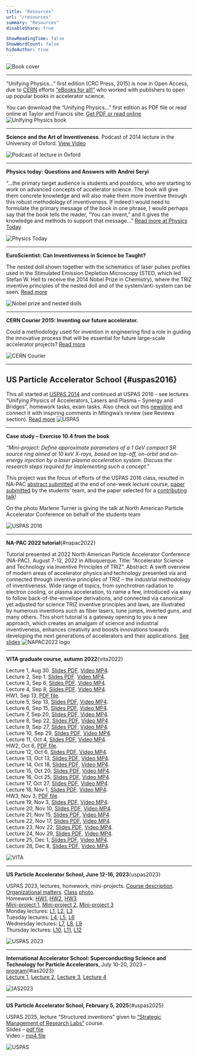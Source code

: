 ```yaml
---
title: "Resources"
url: "/resources"
summary: "Resources"
disableShare: true

ShowReadingTime: false
ShowWordCount: false
hideAuthor: true
---
```


![Book cover](images/uni-cover-web-1024x377.jpg)

---

“Unifying Physics…” first edition (CRC Press, 2015) is now in Open Access, due to [CERN](https://home.cern/) efforts [“eBooks for all!”](https://home.cern/news/announcement/cern/ebooks-all) who worked with publishers to open up popular books in accelerator science.

You can download the “Unifying Physics…” first edition as PDF file or read online at Taylor and Francis site:
[Get PDF or read online](https://doi.org/10.1201/b18696)
![Unifying Physics book](images/uni-center-half.jpg)

---

**Science and the Art of Inventiveness**. Podcast of 2014 lecture in the University of Oxford.
[View Video](https://podcasts.ox.ac.uk/science-and-art-inventiveness)

![Podcast of lecture in Oxford](images/ox-podcast.png)

---

**Physics today: Questions and Answers with Andrei Seryi**

“…the primary target audience is students and postdocs, who are starting to work on advanced concepts of accelerator science. The book will give them concrete knowledge and will also make them more inventive through this robust methodology of inventiveness. If indeed I would need to formulate the primary message of the book in one phrase, I would perhaps say that the book tells the reader, “You can invent,” and it gives the knowledge and methods to support that message…”
[Read more at Physics Today](https://physicstoday.scitation.org/do/10.1063/pt.5.3038/full/)

![Physics Today](images/physics-today.png)


---

**EuroScientist: Can Inventiveness in Science be Taught?**

The nested doll shown together with the schematics of laser pulses profiles used in the Stimulated Emission Depletion Microscopy (STED, which led Stefan W. Hell to receive the 2014 Nobel Prize in Chemistry), where the TRIZ inventive principles of the nested doll and of the system/anti-system can be seen.
[Read more](https://www.euroscientist.com/can-inventiveness-in-science-be-taught/)

![Nobel prize and nested dolls](images/euroscience-dolls.png)

---

**CERN Courier 2015: Inventing our future accelerator.**

Could a methodology used for invention in engineering find a role in guiding the innovative process that will be essential for future large-scale accelerator projects?
[Read more](https://cds.cern.ch/record/2232507/files/vol55-issue8-p023-e.pdf)

![CERN Courier](images/cern-courier.png)


---

## US Particle Accelerator School {#uspas2016}

This all started at [USPAS 2014](https://www.adams-institute.ac.uk/new-training-course-connecting-science-industrial-art-inventiveness) and continued at USPAS 2016 - see lectures “Unifying Physics of Accelerators, Lasers and Plasma – Synergy and Bridges”, homework tasks, exam tasks. Also check out this [newsline](https://www.adams-institute.ac.uk/uspas-praising-jai-training-methods) and connect it with inspiring comments in Mtingwa‘s review (see Reviews section).
[Read more](https://uspas.fnal.gov/materials/16CSU/CSU-UnifyingPhysics.shtml)
![USPAS](images/USPAS.png)

---

**Case study – Exercise 10.4 from the book**

*“Mini-project: Define approximate parameters of a 1 GeV compact SR source ring aimed at 10 keV X-rays, based on top-off, on-orbit and on-energy injection by a laser plasma acceleration system. Discuss the research steps required for implementing such a concept.”*

This project was the focus of efforts of the USPAS 2016 class, resulted in NA-PAC [abstract submitted](https://uspas.fnal.gov/materials/16CSU/UnifyingPhysics/NA-PAC%202016%20Abstract2.pdf) at the end of one-week lecture course, [paper submitted](http://accelconf.web.cern.ch/napac2016/papers/tua3co03.pdf) by the students’ team, and the paper selected for a [contributing talk](https://accelconf.web.cern.ch/napac2016/talks/tua3co03_talk.pdf)!

On the photo Marlene Turner is giving the talk at North American Particle Accelerator Conference on behalf of the students team

![USPAS 2016](images/uspas-jai-1024x616.jpeg)

---

**NA-PAC 2022 tutorial**{#napac2022}

Tutorial presented at 2022 North American Particle Accelerator Conference (NA-PAC), August 7-12, 2022 in Albuquerque. Title: “Accelerator Science and Technology via Inventive Principles of TRIZ”. Abstract: A swift overview of modern areas of accelerator physics and technology presented via and connected through inventive principles of TRIZ – the industrial methodology of inventiveness. Wide range of topics, from synchrotron radiation to electron cooling, or plasma acceleration, to name a few, introduced via easy to follow back-of-the-envelope derivations, and connected via canonical yet adjusted for science TRIZ inventive principles and laws, are illustrated by numerous inventions such as fiber lasers, tune jumps, inverted guns, and many others. This short tutorial is a gateway opening to you a new approach, which creates an amalgam of science and industrial inventiveness, enhances creativity and boosts innovations towards developing the next generations of accelerators and their applications.
[See slides](https://www.dropbox.com/s/ovf7i8ipo9q13wt/NAPAC22-Seryi-r2-lowres.pdf?dl=0)
![NAPAC2022 logo](images/napac2022logo-half.jpg)


---

**VITA graduate course, autumn 2022**{vita2022}

Lecture 1, Aug 30. [Slides PDF](https://www.dropbox.com/s/zehxoiwdzg5jpn4/Unifying22-Seryi-L01.pdf?dl=0). [Video MP4](https://www.dropbox.com/s/2wf0tqcoa2i9pc5/Unifying22-Seryi-L01.mp4?dl=0).  
Lecture 2, Sep 1. [Slides PDF](https://www.dropbox.com/s/twm8i966pull775/Unifying22-Seryi-L02.pdf?dl=0). [Video MP4](https://www.dropbox.com/s/7rfp58aw1cs0cob/Unifying22-Seryi-L02.mp4?dl=0).  
Lecture 3, Sep 6, [Slides PDF](https://www.dropbox.com/s/jyfn7q872imo4rx/Unifying22-Seryi-L03.pdf?dl=0). [Video MP4](https://www.dropbox.com/s/ebqy98e8scd90vy/Unifying22-Seryi-L03w.mp4?dl=0).  
Lecture 4, Sep 8, [Slides PDF](https://www.dropbox.com/s/v3eexl5zt2fp8c3/Unifying22-Seryi-L04.pdf?dl=0). [Video MP4](https://www.dropbox.com/s/ztoxvdcsfta0bd4/Unifying22-Seryi-L04w.mp4?dl=0).  
HW1, Sep 13, [PDF file](https://www.dropbox.com/s/am5ercggdyhxz9c/Unifying22-Seryi-HW1.docx?dl=0).  
Lecture 5, Sep 13, [Slides PDF](https://www.dropbox.com/s/vh4o8gvmnk7s1rq/Unifying22-Seryi-L05.pdf?dl=0), [Video MP4](https://www.dropbox.com/s/hds2qpcyol4oml9/Unifying22-Seryi-L05w.mp4?dl=0).  
Lecture 6, Sep 15, [Slides PDF](https://www.dropbox.com/s/u27kg3fgyowou8j/Unifying22-Seryi-L06.pdf?dl=0), [Video MP4](https://www.dropbox.com/s/we52ayavjnrlzpi/Unifying22-Seryi-L06w.mp4?dl=0).  
Lecture 7, Sep 20, [Slides PDF](https://www.dropbox.com/s/frq08qulkce4wr4/Unifying22-Seryi-L07.pdf?dl=0), [Video MP4](https://www.dropbox.com/s/ixfwc562o7cvw1f/Unifying22-Seryi-L07w.mp4?dl=0).  
Lecture 8, Sep 22, [Slides PDF](https://www.dropbox.com/s/l6bxnwglz5dm4ih/Unifying22-Seryi-L08.pdf?dl=0), [Video MP4](https://www.dropbox.com/s/pe266w7tn3hd7jt/Unifying22-Seryi-L08w.mp4?dl=0).  
Lecture 9, Sep 27, [Slides PDF](https://www.dropbox.com/s/b7hx5tecctp48er/Unifying22-Seryi-L09.pdf?dl=0), [Video MP4](https://www.dropbox.com/s/gotkwtdx2inuhqe/Unifying22-Seryi-L09w.mp4?dl=0).  
Lecture 10, Sep 29, [Slides PDF](https://www.dropbox.com/s/21esgi5jpr9y83n/Unifying22-Seryi-L10.pdf?dl=0), [Video MP4](https://www.dropbox.com/s/qcsdy6fvao9w3ab/Unifying22-Seryi-L10.mp4?dl=0).  
Lecture 11, Oct 4, [Slides PDF](https://www.dropbox.com/s/vmoo24rc37thl9z/Unifying22-Seryi-L11.pdf?dl=0), [Video MP4](https://www.dropbox.com/s/74bh8k1x4deocs2/Unifying22-Seryi-L11w.mp4?dl=0).  
HW2, Oct 6, [PDF file](https://www.dropbox.com/s/o807nvawiyuloct/Unifying22-Seryi-HW2.pdf?dl=0).  
Lecture 12, Oct 6, [Slides PDF](https://www.dropbox.com/s/cm8yulyk1v8ae7g/Unifying22-Seryi-L12.pdf?dl=0), [Video MP4](https://www.dropbox.com/s/pk7ttk1oywd8xux/Unifying22-Seryi-L12w.mp4?dl=0).  
Lecture 13, Oct 13, [Slides PDF](https://www.dropbox.com/s/2vommv7fmdlf6kw/Unifying22-Seryi-L13.pdf?dl=0), [Video MP4](https://www.dropbox.com/s/s1c4yfhc4z4r90i/Unifying22-Seryi-L13w.mp4?dl=0).  
Lecture 14, Oct 18, [Slides PDF](https://www.dropbox.com/s/tbdzqstchtvw0wc/Unifying22-Seryi-L14.pdf?dl=0), [Video MP4](https://www.dropbox.com/s/a41w8bv2g4t91pa/Unifying22-Seryi-L14w.mp4?dl=0).  
Lecture 15, Oct 20, [Slides PDF](https://www.dropbox.com/s/c4n3hvfcdncmyon/Unifying22-Seryi-L15.pdf?dl=0), [Video MP4](https://www.dropbox.com/s/i45pf9vwbbkv64n/Unifying22-Seryi-L15w.mp4?dl=0).  
Lecture 16, Oct 25, [Slides PDF](https://www.dropbox.com/s/ovtpx7zxt5cj2nv/Unifying22-Seryi-L16.pdf?dl=0), [Video MP4](https://www.dropbox.com/s/0j3mmufb2l2jh5r/Unifying22-Seryi-L16w.mp4?dl=0).  
Lecture 17, Oct 27, [Slides PDF](https://www.dropbox.com/s/h9muy45uey48jmv/Unifying22-Seryi-L17.pdf?dl=0), [Video MP4](https://www.dropbox.com/s/8wt90470aat5mmc/Unifying22-Seryi-L17w.mp4?dl=0).  
Lecture 18, Nov 1, [Slides PDF](https://www.dropbox.com/s/42kqem7kdl0t6li/Unifying22-Seryi-L18.pdf?dl=0), [Video MP4](https://www.dropbox.com/s/wnpjgvst1v6ty5j/Unifying22-Seryi-L18w.mp4?dl=0).  
HW3, Nov 3, [PDF file](https://www.dropbox.com/s/heewgdphqthkdoi/Unifying22-Seryi-HW3.pdf?dl=0).  
Lecture 19, Nov 3, [Slides PDF](https://www.dropbox.com/s/6rke2pevlnhpacb/Unifying22-Seryi-L19.pdf?dl=0), [Video MP4](https://www.dropbox.com/s/mitmqywlrzdavtw/Unifying22-Seryi-L19w.mp4?dl=0).  
Lecture 20, Nov 10, [Slides PDF](https://www.dropbox.com/s/356witlkim152d4/Unifying22-Seryi-L20.pdf?dl=0), [Video MP4](https://www.dropbox.com/s/r5zo3apiy2yibce/Unifying22-Seryi-L20w.mp4?dl=0).  
Lecture 21, Nov 15, [Slides PDF](https://www.dropbox.com/s/rqdy5uxb1g6rhal/Unifying22-Seryi-L21.pdf?dl=0), [Video MP4](https://www.dropbox.com/s/idoazvx1r36t82n/Unifying22-Seryi-L21.mp4?dl=0).  
Lecture 22, Nov 17, [Slides PDF](https://www.dropbox.com/s/l83pcfq5mhivb4z/Unifying22-Seryi-L22.pdf?dl=0), [Video MP4](https://www.dropbox.com/s/3mehdyxwsw7qp99/Unifying22-Seryi-L22.mp4?dl=0).  
Lecture 23, Nov 22, [Slides PDF](https://www.dropbox.com/s/i9vjvcy0bqbu818/Unifying22-Seryi-L23.pdf?dl=0), [Video MP4](https://www.dropbox.com/s/iwwyd7e8eabs4ar/Unifying22-Seryi-L23.mp4?dl=0).  
Lecture 24, Nov 29, [Slides PDF](https://www.dropbox.com/s/3klon0oww7212lz/Unifying22-Seryi-L24.pdf?dl=0), [Video MP4](https://www.dropbox.com/s/2xt2t27el5xz5yi/Unifying22-Seryi-L24.mp4?dl=0).  
Lecture 25, Dec 1, [Slides PDF](https://www.dropbox.com/s/q6tx73srk6lk5xl/Unifying22-Seryi-L25.pdf?dl=0), [Video MP4](https://www.dropbox.com/s/t42f2bsdte1pf5r/Unifying22-Seryi-L25.mp4?dl=0).  
Lecture 26, Dec 8, [Slides PDF](https://www.dropbox.com/s/21bqflm0bvdu8fv/Unifying22-Seryi-L26.pdf?dl=0), [Video MP4](https://www.dropbox.com/s/2j17muyzveyy18j/Unifying22-Seryi-L26w.mp4?dl=0).  

![VITA](images/VITA.png)


---

**US Particle Accelerator School, June 12-16, 2023**{uspas2023}

USPAS 2023, lectures, homework, mini-projects.
[Course description](https://uspas.fnal.gov/programs/2023/melville/courses/unifying-physics.shtml). [Organizational matters](https://www.dropbox.com/s/knug0tfc002iffy/Unifying23-Seryi-L00%20%28Organization%29-r1.pdf?dl=0). [Class](https://uspas.smugmug.com/2023-MSU-Melville/Class-Photos/i-H4vNWXN) [photo](https://uspas.smugmug.com/2023-MSU-Melville/Class-Photos/i-H4vNWXN/A).  
Homework: [HW1](https://www.dropbox.com/s/fgnuzdhjz9urvan/HW1-r2.pdf?dl=0), [HW2](https://www.dropbox.com/s/rtp68t5b1n4vkdd/HW2-r2.pdf?dl=0), [HW3](https://www.dropbox.com/s/mpqjygwkng7o412/HW3-r3.pdf?dl=0)  
[Mini-project 1](https://www.dropbox.com/s/tg5i7l8u4eq9c3m/Project-1-inventions.pdf?dl=0), [Mini-project 2](https://www.dropbox.com/s/yz2yfazsl9mi93g/Project-2-betatron-src.pdf?dl=0), [Mini-project 3](https://www.dropbox.com/s/1jan7ox48t7awbr/Project-3-FFA-ERL-LP-FEL.pdf?dl=0)  
Monday lectures: [L1](https://www.dropbox.com/s/gmmi1wgsr2pyg92/Unifying23-Seryi-L01%20%28Intro%2BInventiveness%29-r3.pdf?dl=0), [L2](https://www.dropbox.com/s/d0wpctn15wphceb/Unifying23-Seryi-L02%20%28Transverse%20Dynamics%29-r3.pdf?dl=0), [L3](https://www.dropbox.com/s/g42adf8eiflkf4d/Unifying23-Seryi-L03%20%28Synchrotron%20radiation%29-r2.pdf?dl=0)  
Tuesday lectures: [L4](https://www.dropbox.com/s/mdpjrg6bdtybyfd/Unifying23-Seryi-L04%20%28Synergies%20between%20accelerators%2C%20lasers%20and%20plasma%29-r3.pdf?dl=0), [L5](https://www.dropbox.com/s/em9fn0zj3xys176/Unifying23-Seryi-L05%20%28Conventional%20acceleration%2C%20energy%20recovery%29-r4.pdf?dl=0), [L6](https://www.dropbox.com/s/w8v2x6y26lq8mdx/Unifying23-Seryi-L06%20%28Plasma%20acceleration%2C%20energy%20recovery%29-r2.pdf?dl=0)  
Wednesday lectures: [L7](https://www.dropbox.com/s/oudhyj7tqywybwd/Unifying23-Seryi-L07%20%28Light%20sources%29-r3.pdf?dl=0), [L8](https://www.dropbox.com/s/w94mc5xvla9hth3/Unifying23-Seryi-L08%20%28Free%20Electron%20Lasers%29-r3.pdf?dl=0), [L9](https://www.dropbox.com/s/xs1xvjtimy39sp5/Unifying23-Seryi-L09%20%28Proton%20plasma%20acceleration%29-r2.pdf?dl=0)  
Thursday lectures: [L10](https://www.dropbox.com/s/vg2yvyg9cs1td8x/Unifying23-Seryi-L10%20%28Advanced%20beam%20manipulation%20I%20%28short%20and%20small%29%20%29-r4.pdf?dl=0), [L11](https://www.dropbox.com/s/l1bz2pqftnnrk9m/Unifying23-Seryi-L11%20%28Advanced%20beam%20manipulation%20I%20%28stability%20and%20cooling%29%20%29-r2.pdf?dl=0), [L12](https://www.dropbox.com/s/wy3111iycau237r/Unifying23-Seryi-L12%20%28Particle%20Physics%20Applications%20of%20Plasma%20Based%20Accelerators%29.pdf?dl=0)   

![USPAS 2023](images/USPAS.png)


---

**International Accelerator School: Superconducting Science and Technology for Particle Accelerators**, July 10-20, 2023 – [program](https://indico.lightsource.ca/event/6/){#ias2023}  
[Lecture 1](https://www.dropbox.com/scl/fi/6v1uu6r3z0t5ntmn4vue7/IAS-Unifying23-Seryi-L01.pdf?rlkey=am4vj8x2nk5chg2856dutwtr0&dl=0), 
[Lecture 2](https://www.dropbox.com/scl/fi/r41d4qxzcrq4vdjmxbhse/IAS-Unifying23-Seryi-L02.pdf?rlkey=jcrde4c9p6k55d0qxcg0ha5z1&dl=0), 
[Lecture 3](https://www.dropbox.com/scl/fi/kyyg15s8p83nvyhhz60kc/IAS-Unifying23-Seryi-L03.pdf?rlkey=2r3ai7qtu486do2nmaug77zaf&dl=0), 
[Lecture 4](https://www.dropbox.com/scl/fi/8ln183ratgxs4lu625345/IAS-Unifying23-Seryi-EIC.pdf?rlkey=x5g32gpwam7escdhemot2jank&dl=0)

![IAS2023](images/IAS2023-logo.png)


---

**US Particle Accelerator School, February 5, 2025**{#uspas2025}

USPAS 2025, lecture “Structured inventions”
given to [“Strategic Management of Research Labs”](https://uspas.fnal.gov/programs/2025/knoxville/courses/strategic-management.shtml) course.  
Slides – [pdf file](https://www.dropbox.com/scl/fi/3vgjzev1mrehb50660qug/USPAS-Unifying2025-Seryi-r4.pdf?rlkey=y79s14i8gll2n5vrbcynqiryy&dl=0)  
Video – [mp4 file](https://www.dropbox.com/scl/fi/lxv3s5r0be6ao6hx38e2a/USPAS-Unifying2025-Seryi-r4.mp4?rlkey=3oei65a1a2jndvnc1ix39qvom&dl=0)  

![USPAS](images/USPAS.png)
